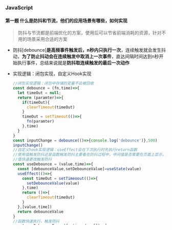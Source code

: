 ### JavaScript

#### 第一题 什么是防抖和节流，他们的应用场景有哪些，如何实现

> 防抖与节流都是前端优化的方案，使用后可以节省前端消耗的资源，针对不用的场景采用合适的方案

- 防抖[debounce]**是高频事件触发后，n秒内只执行一次**，连续触发就会发生抖动，**为了防止抖动会在连续触发中取消上一次事件**，直达间隔时间达到n秒开始执行事件，总结来说就是**防抖取连续触发的最后一次动作**

- 实现逻辑：闭包实现，自定义Hook实现

  ```javascript
  //闭包实现逻辑：闭包中存储的变量不会被回收
  const debounce = (fn,time)=>{
  	let timeOut = null;
    return (paramter)=>{
      if(timeOut){
        clearTimeout(timeOut)
      }
      timeOut = setTimeout(()=>{
        fn(paramter)
      },time)
    }
  }
  const inputChange = debounce(()=>{console.log('debounce')},500)
  inputChange()
  //自定义hook实现逻辑：useEffect会在下次执行时先执行return函数
  //使用值触发防抖还是函数触发防抖主要看在防抖过程中，中间值是否需要在页面上显示，例如搜索框的需要时时展示在页面上，所以使用值改变，触发防抖
  //值快速更改触发防抖
  const useDebounce = (value,time)=>{
    const [debounceValue,setDebounceValue]=useState(value)
  	useEffect(()=>{
      const timeOut = setTimeoout(()=>{
        setDebounceValue(value)
      },time)
      return ()=>{
        clearTimeout(timeOut)
      }
    },[value,time])
    return debounceValue
  }
  //函数快速执行，触发防抖
  const useDebounceFn = (fn,time,dep=[])=>{
    const { current } = useRef({fn,timeOut:null})//使用useRef进行变量timeOut的记录
  	useEffect(()=>{
      current.fn = fn
    },[fn])
    return useCallback((param)=>{
      if(current.timeOut){
        clearTimeout(current.timeOut)
      }
      current.timeOut = setTimeout(()=>{
        current.fn(param)
      },time)
    },dep)
  }
  ```
  
- 使用场景：所有在高频触发中取最后一次的结果都可以使用防抖【用户搜索、mousedown、mousemove、 keyup、keydown、调整窗口大小事件resize】

<hr />

- 节流[throttle]是在高频事件触发中，n秒内只执行一次，节流会稀释函数的执行频率，总结来说**节流是在高频触发中取第一次进行执行，隔n秒再次执行**

- 实现逻辑：通过闭包

  ```javascript
  //闭包实现
  const throttle = (fn,time)=>{
    let timer = null
    return (param)=>{
      if(timer){
        return
      }
      //fn(param) fn的触发放在定时函数里面也可以，外面直接执行也可以
      timer = setTimeout(()=>{
      	fn(param)  
        time = null
      },time)
    }
  }
  //hook实现，借助useRef缓存数据
  const useThrottle = (value,time)=>{
    const [throttleValue,setThrottleValue] = useState(value)
    const { current } = useRef({timer:null})
    useEffect(()=>{
      if(current.timer){
        return
      }
      current.timer = setTimeout(()=>{
        setThrottleValue(value)
        current.time = null
      },time)
    },[value,time])
    return throttleValue
  }
  const useThrottleFn = (fn,time,dep=[])=>{
    const { current } = useRef({fn,timer:null})
    useEffect(()=>{
      current.fn = fn
    },[fn])
    return useCallback((param)=>{
      if(current.timer){
        return
      }
      current.timer = setTimeout(()=>{
        fn(param)
        current.time = null
      },time)
    },dep)
  }
  ```

- 使用场景：所有高频事件触发中执行第一次【图片下拉加载、滚动页面】

#### 第二题 Promise相关

#### 第三题 ['1', '2', '3'].map(parseInt)

- 返回[1,NaN,NaN]
- **[[1,2,3].map((num,index)=>parseInt(num,index))**
- parseInt() 函数可解析一个字符串，并返回一个整数。parseInt(string, radix):string必需,要被解析的字符串;radix:可选。表示要解析的数字的基数。该值介于 2 ~ 36 之间。如果省略该参数或其值为0，则数字将以10进制数来解析。如果它以 “0x” 或 “0X” 开头，将以16进制数解析。如果该参数小于 2 或者大于 36，则 parseInt()将返回 NaN。字符串string中的数字不能大于radix才能正确返回数字结果值
- const arr = [10,0,10,20,30,40,50,60,70].map((num,index)=>parseInt(num,index))//[10, NaN, 2, 6, 12, 20, 30, 42, 56]

#### 第四道 介绍下 Set、Map、WeakSet 和 WeakMap 的区别
